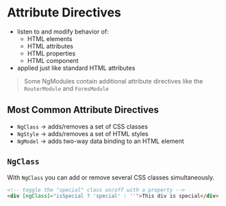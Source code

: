 # Attribute Directives

- listen to and modify behavior of:
  - HTML elements
  - HTML attributes
  - HTML properties
  - HTML component
- applied just like standard HTML attributes

> Some NgModules contain additional attribute directives like the `RouterModule` and `FormsModule`

## Most Common Attribute Directives

- `NgClass` → adds/removes a set of CSS classes
- `NgStyle` → adds/removes a set of HTML styles
- `NgModel` → adds two-way data binding to an HTML element

## `NgClass`

With `NgClass` you can add or remove several CSS classes simultaneously. 

```html
<!-- toggle the "special" class on/off with a property -->
<div [ngClass]="isSpecial ? 'special' : ''">This div is special</div>
```